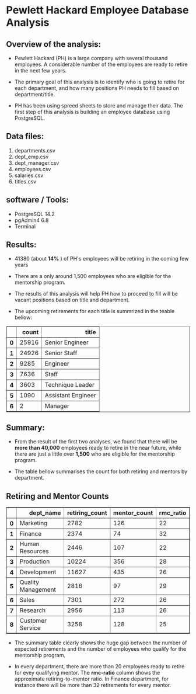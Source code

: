 # Pewlett Hackard Employee Database Analysis

## Overview of the analysis:
- Pewlett Hackard (PH) is a large company with several thousand employees. A considerable number of the employees are ready to retire in the next few years. 

- The primary goal of this analysis is to identify who is going to retire for each department, and how many positions PH needs to fill based on department/title. 

- PH has been using spreed sheets to store and manage their data. The first step of this analysis is building an employee database using PostgreSQL.

## Data files:
1. departments.csv 
2. dept_emp.csv
3. dept_manager.csv
4. employees.csv
5. salaries.csv
6. titles.csv
	
## software / Tools:
- PostgreSQL 14.2
 - pgAdmin4 6.8
  - Terminal

## Results: 
- 41380 (about **14%** ) of PH's employees will be retiring in the coming few years

- There are a only around 1,500 employees who are eligible for the mentorship program.

- The results of this analysis will help PH how to proceed to fill will be vacant positions based on title and department.

- The upcoming retirements for each title is summrized in the teable bellow:
	
<table border="1" class="dataframe">
  <thead>
    <tr style="text-align: right;">
      <th></th>
      <th>count</th>
      <th>title</th>
    </tr>
  </thead>
  <tbody>
    <tr>
      <th>0</th>
      <td>25916</td>
      <td>Senior Engineer</td>
    </tr>
    <tr>
      <th>1</th>
      <td>24926</td>
      <td>Senior Staff</td>
    </tr>
    <tr>
      <th>2</th>
      <td>9285</td>
      <td>Engineer</td>
    </tr>
    <tr>
      <th>3</th>
      <td>7636</td>
      <td>Staff</td>
    </tr>
    <tr>
      <th>4</th>
      <td>3603</td>
      <td>Technique Leader</td>
    </tr>
    <tr>
      <th>5</th>
      <td>1090</td>
      <td>Assistant Engineer</td>
    </tr>
    <tr>
      <th>6</th>
      <td>2</td>
      <td>Manager</td>
    </tr>
  </tbody>
</table>

## Summary:
- From the result of the first two analyses, we found that there will be **more than 40,000** employees ready to retire in the near future, while there are just a little over **1,500** who are eligible for the mentorship program.

- The table bellow summarises the count for both retiring and mentors by department. 

## Retiring and Mentor  Counts

 <table border="1" class="dataframe">
  <thead>
    <tr style="text-align: right;">
      <th></th>
      <th>dept_name</th>
      <th>retiring_count</th>
      <th>mentor_count</th>
      <th>rmc_ratio</th>
    </tr>
  </thead>
  <tbody>
    <tr>
      <th>0</th>
      <td>Marketing</td>
      <td>2782</td>
      <td>126</td>
      <td>22</td>
    </tr>
    <tr>
      <th>1</th>
      <td>Finance</td>
      <td>2374</td>
      <td>74</td>
      <td>32</td>
    </tr>
    <tr>
      <th>2</th>
      <td>Human Resources</td>
      <td>2446</td>
      <td>107</td>
      <td>22</td>
    </tr>
    <tr>
      <th>3</th>
      <td>Production</td>
      <td>10224</td>
      <td>356</td>
      <td>28</td>
    </tr>
    <tr>
      <th>4</th>
      <td>Development</td>
      <td>11627</td>
      <td>435</td>
      <td>26</td>
    </tr>
    <tr>
      <th>5</th>
      <td>Quality Management</td>
      <td>2816</td>
      <td>97</td>
      <td>29</td>
    </tr>
    <tr>
      <th>6</th>
      <td>Sales</td>
      <td>7301</td>
      <td>272</td>
      <td>26</td>
    </tr>
    <tr>
      <th>7</th>
      <td>Research</td>
      <td>2956</td>
      <td>113</td>
      <td>26</td>
    </tr>
    <tr>
      <th>8</th>
      <td>Customer Service</td>
      <td>3258</td>
      <td>128</td>
      <td>25</td>
    </tr>
  </tbody>
</table>

- The summary table clearly shows the huge gap between the number of expected retirements and the number of employees who qualify for the mentorship program.

- In every department, there are more than 20 employees ready to retire for evey qualifying mentor. The **rmc-ratio** column shows the approximate retiring-to-mentor ratio. In Finance department, for instance there will be more than 32 retirements for every mentor. 